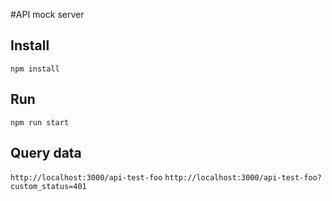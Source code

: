 #API mock server

## Install
`npm install`

## Run
`npm run start`

## Query data
`http://localhost:3000/api-test-foo`
`http://localhost:3000/api-test-foo?custom_status=401`
